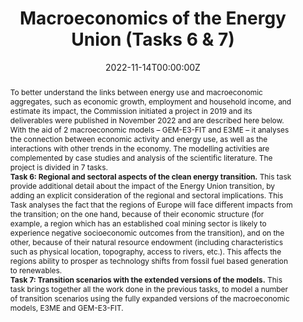 ---
abstract: "To better understand the links between energy use and macroeconomic aggregates, such as economic growth, employment and household income, and estimate its impact, the Commission initiated a project in 2019 and its deliverables were published in November 2022 and are described here below. With the aid of 2 macroeconomic models – GEM-E3-FIT and E3ME – it analyses the connection between economic activity and energy use, as well as the interactions with other trends in the economy. The modelling activities are complemented by case studies and analysis of the scientific literature. The project is divided in 7 tasks.


<b>Task 6: Regional and sectoral aspects of the clean energy transition.</b> This task provide additional detail about the impact of the Energy Union transition, by adding an explicit consideration of the regional and sectoral implications. This Task analyses the fact that the regions of Europe will face different impacts from the transition; on the one hand, because of their economic structure (for example, a region which has an established coal mining sector is likely to experience negative socioeconomic outcomes from the transition), and on the other, because of their natural resource endowment (including characteristics such as physical location, topography, access to rivers, etc.). This affects the regions ability to prosper as technology shifts from fossil fuel based generation to renewables.



<b>Task 7: Transition scenarios with the extended versions of the models.</b> This task brings together all the work done in the previous tasks, to model a number of transition scenarios using the fully expanded versions of the macroeconomic models, E3ME and GEM-E3-FIT.
"
authors:
- Eva Alexandri
- Sachin Babbar
- Finn-Henrik Barton
- Alice Brooke
- Unnada Chewpreecha
- Dora Fazekas
- Stijn Van Hummelen
- Bence Kiss-Dobronyi
- Zsófia Kőműves
- Richard Lewney
- Shaun James Micallef
- Jon Stenning
date: "2022-11-14T00:00:00Z"
doi: ""
featured: false
image:
  #caption: ""
  focal_point: ""
  preview_only: false
projects: []
publication: '*Macroeconomics of the Energy Union (Tasks 6 & 7)*'
publication_short: ""
publication_types:
#- "1" #Conference paper
#- "2" #Journal Article
#- "3" #Preprint
- "4" #Report
#- "5" #Book
#- "6" #Book Section
#- "7" #Thesis
#- "8" #Patent
publishDate: "2022-03-14T00:00:00Z"
#slides: example
summary: "Within the series of studies by the European Commission aimed at improving the understanding of the links between EU energy-related policies and the macroeconomic dynamics, I contributed to tasks 6 and 7. Namely, designing and creating the GIS-based data visualisations of the E3ME and GEM-E3-FIT models on the regional and sectoral implications of the clean energy transition."
tags:
- Environment
- Modelling
- Regional
- Data Visualisation

links:
- name: All Reports
  url: https://energy.ec.europa.eu/data-and-analysis/energy-modelling/macroeconomic-modelling_en
  icon_pack: fas
  icon: file
- name: Task 6
  url: https://op.europa.eu/en/publication-detail/-/publication/f88dae3c-6953-11ed-b14f-01aa75ed71a1/language-en?WT.mc_id=Searchresult&WT.ria_c=37085&WT.ria_f=3608&WT.ria_ev=search&WT.URL=https%3A%2F%2Fenergy.ec.europa.eu%2F
  icon_pack: fas
  icon: file
- name: Task 7
  url: https://op.europa.eu/en/publication-detail/-/publication/962a54d1-6950-11ed-b14f-01aa75ed71a1/language-en?WT.mc_id=Searchresult&WT.ria_c=37085&WT.ria_f=3608&WT.ria_ev=search&WT.URL=https%3A%2F%2Fenergy.ec.europa.eu%2F
  icon_pack: fas
  icon: file
- name: LinkedIn
  url: https://www.linkedin.com/search/results/content/?fromMember=%5B%22ACoAAAHz6hkBtSkECDwmuH6g96FuZG_TDtC3vGU%22%5D&heroEntityKey=urn%3Ali%3Afsd_profile%3AACoAAAHz6hkBtSkECDwmuH6g96FuZG_TDtC3vGU&keywords=bence%20kiss-dobronyi&position=0&searchId=b901aede-8b5d-449b-994d-e472754a40d6&sid=%3Ase&update=urn%3Ali%3Afs_updateV2%3A(urn%3Ali%3Aactivity%3A7041760385720291328%2CBLENDED_SEARCH_FEED%2CEMPTY%2CDEFAULT%2Cfalse)
  icon_pack: fab
  icon: linkedin-in
title: "Macroeconomics of the Energy Union (Tasks 6 & 7)"
url_dataset: ""
url_pdf: 
url_poster: ""
url_project: ""
url_slides: ""
url_source: ""
url_video: ""

---